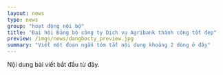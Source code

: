 ```yaml
---
layout: news
type: news
group: "hoạt động nội bộ"
title: "Đại hội Đảng bộ công ty Dịch vụ Agribank thành công tốt đẹp"
preview: /imgs/news/dangbocty_preview.jpg
summary: "Viết một đoạn ngắn tóm tắt nội dung khoảng 2 dòng ở đây"
---
```


Nội dung bài viết bắt đầu từ đây.
